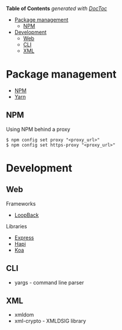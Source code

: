 <!-- START doctoc generated TOC please keep comment here to allow auto update -->
<!-- DON'T EDIT THIS SECTION, INSTEAD RE-RUN doctoc TO UPDATE -->
**Table of Contents**  *generated with [DocToc](https://github.com/thlorenz/doctoc)*

- [Package management](#package-management)
  - [NPM](#npm)
- [Development](#development)
  - [Web](#web)
  - [CLI](#cli)
  - [XML](#xml)

<!-- END doctoc generated TOC please keep comment here to allow auto update -->

# Package management

* [NPM](https://npmjs.org)
* [Yarn](https://yarnpkg.com)

## NPM

Using NPM behind a proxy

    $ npm config set proxy "<proxy_url>"
    $ npm config set https-proxy "<proxy_url>"

# Development
## Web

Frameworks

* [LoopBack](https://loopback.io)

Libraries

* [Express](https://expressjs.com)
* [Hapi](https://hapijs.com)
* [Koa](http://koajs.com)

## CLI

* yargs - command line parser

## XML

* xmldom
* xml-crypto - XMLDSIG library
